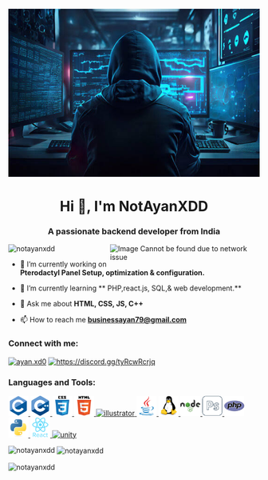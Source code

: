 ![logo](https://github.com/NotAyanXDD/NotAyanXDD/blob/main/images.jpeg)

<h1 align="center">Hi 👋, I'm NotAyanXDD</h1>
<h3 align="center">A passionate backend developer from India</h3>
<img src="https://media.giphy.com/media/ko7twHhomhk8E/giphy.gif" width="300px" align="right" alt="Image Cannot be found due to network issue">
<p align="left"> <img src="https://komarev.com/ghpvc/?username=notayanxdd&label=Profile%20views&color=0e75b6&style=flat" alt="notayanxdd" /> </p>

- 🔭 I’m currently working on **Pterodactyl Panel Setup, optimization & configuration.**

- 🌱 I’m currently learning ** PHP,react.js, SQL,& web development.**

- 💬 Ask me about **HTML, CSS, JS, C++**

- 📫 How to reach me **businessayan79@gmail.com**

<h3 align="left">Connect with me:</h3>
<p align="left">
<a href="https://instagram.com/ayan.xd0" target="blank"><img align="center" src="https://raw.githubusercontent.com/rahuldkjain/github-profile-readme-generator/master/src/images/icons/Social/instagram.svg" alt="ayan.xd0" height="30" width="40" /></a>
<a href="https://discord.gg/r4Y5RcaM5T" target="blank"><img align="center" src="https://raw.githubusercontent.com/rahuldkjain/github-profile-readme-generator/master/src/images/icons/Social/discord.svg" alt="https://discord.gg/tyRcwRcrjq" height="30" width="40" /></a>
</p>

<h3 align="left">Languages and Tools:</h3>
<p align="left"> <a href="https://www.cprogramming.com/" target="_blank" rel="noreferrer"> <img src="https://raw.githubusercontent.com/devicons/devicon/master/icons/c/c-original.svg" alt="c" width="40" height="40"/> </a> <a href="https://www.w3schools.com/cpp/" target="_blank" rel="noreferrer"> <img src="https://raw.githubusercontent.com/devicons/devicon/master/icons/cplusplus/cplusplus-original.svg" alt="cplusplus" width="40" height="40"/> </a> <a href="https://www.w3schools.com/css/" target="_blank" rel="noreferrer"> <img src="https://raw.githubusercontent.com/devicons/devicon/master/icons/css3/css3-original-wordmark.svg" alt="css3" width="40" height="40"/> </a> <a href="https://www.w3.org/html/" target="_blank" rel="noreferrer"> <img src="https://raw.githubusercontent.com/devicons/devicon/master/icons/html5/html5-original-wordmark.svg" alt="html5" width="40" height="40"/> </a> <a href="https://www.adobe.com/in/products/illustrator.html" target="_blank" rel="noreferrer"> <img src="https://www.vectorlogo.zone/logos/adobe_illustrator/adobe_illustrator-icon.svg" alt="illustrator" width="40" height="40"/> </a> <a href="https://www.java.com" target="_blank" rel="noreferrer"> <img src="https://raw.githubusercontent.com/devicons/devicon/master/icons/java/java-original.svg" alt="java" width="40" height="40"/> </a> <a href="https://www.linux.org/" target="_blank" rel="noreferrer"> <img src="https://raw.githubusercontent.com/devicons/devicon/master/icons/linux/linux-original.svg" alt="linux" width="40" height="40"/> </a> <a href="https://nodejs.org" target="_blank" rel="noreferrer"> <img src="https://raw.githubusercontent.com/devicons/devicon/master/icons/nodejs/nodejs-original-wordmark.svg" alt="nodejs" width="40" height="40"/> </a> <a href="https://www.photoshop.com/en" target="_blank" rel="noreferrer"> <img src="https://raw.githubusercontent.com/devicons/devicon/master/icons/photoshop/photoshop-line.svg" alt="photoshop" width="40" height="40"/> </a> <a href="https://www.php.net" target="_blank" rel="noreferrer"> <img src="https://raw.githubusercontent.com/devicons/devicon/master/icons/php/php-original.svg" alt="php" width="40" height="40"/> </a> <a href="https://www.python.org" target="_blank" rel="noreferrer"> <img src="https://raw.githubusercontent.com/devicons/devicon/master/icons/python/python-original.svg" alt="python" width="40" height="40"/> </a> <a href="https://reactjs.org/" target="_blank" rel="noreferrer"> <img src="https://raw.githubusercontent.com/devicons/devicon/master/icons/react/react-original-wordmark.svg" alt="react" width="40" height="40"/> </a> <a href="https://unity.com/" target="_blank" rel="noreferrer"> <img src="https://www.vectorlogo.zone/logos/unity3d/unity3d-icon.svg" alt="unity" width="40" height="40"/> </a> </p>

<p><img align="left" src="https://github-readme-stats.vercel.app/api/top-langs?username=notayanxdd&show_icons=true&locale=en&layout=compact" alt="notayanxdd" /></p>

<p>&nbsp;<img align="center" src="https://github-readme-stats.vercel.app/api?username=notayanxdd&show_icons=true&locale=en" alt="notayanxdd" /></p>

<p><img align="center" src="https://github-readme-streak-stats.herokuapp.com/?user=notayanxdd&" alt="notayanxdd" /></p>
